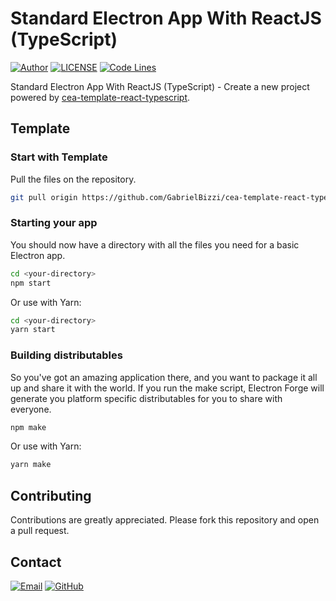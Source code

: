 # Standard Electron App With ReactJS (TypeScript)

[![Author](https://img.shields.io/badge/author-GabrielBizzi-lightgrey?style=for-the-badge)](https://github.com/GabrielBizzi)
[![LICENSE](https://img.shields.io/github/license/GabrielBizzi/bizzi-standard-react-typescript?style=for-the-badge)](https://github.com/GabrielBizzi/cea-template-react-typescript/blob/master/LICENSE)
[![Code Lines](https://img.shields.io/tokei/lines/github/GabrielBizzi/cea-template-react-typescript?style=for-the-badge&logo=visualstudiocode)](https://github.com/GabrielBizzi/cea-template-react-typescript)
<!-- [![Node Version](https://img.shields.io/node/v/bizzi-standard-react-typescript?logo=node.js&style=for-the-badge)](https://github.com/GabrielBizzi/bizzi-standard-react-typescript) -->


Standard Electron App With ReactJS (TypeScript) - Create a new project powered by
[cea-template-react-typescript](https://github.com/GabrielBizzi/cea-template-react-typescript).

<!-- [**Documentation**](https://gabrielbizzi.github.io/bizzi-standard-react-typescript) | -->
<!-- [JSX Template](https://gabrielbizzi.github.io/bizzi-standard-react-typescript/@blitzcorvinato) | -->
<!-- [TSX Template](https://gabrielbizzi.github.io/bizzi-standard-react-typescript/@blitzcorvinato/typescript) -->

## Template

### Start with Template

Pull the files on the repository.

```bash
git pull origin https://github.com/GabrielBizzi/cea-template-react-typescript.git
```

### Starting your app

You should now have a directory with all the files you need for a basic Electron app.

```bash
cd <your-directory>
npm start
```

Or use with Yarn:

```bash
cd <your-directory>
yarn start
```

### Building distributables

So you've got an amazing application there, and you want to package it all up and share it with the world. If you run the make script, Electron Forge will generate you platform specific distributables for you to share with everyone.

```bash
npm make
```

Or use with Yarn:

```bash
yarn make
```

## Contributing

Contributions are greatly appreciated.
Please fork this repository and open a pull request.

## Contact

[![Email](https://img.shields.io/badge/-Gmail-ea4335?style=for-the-badge&logo=gmail&logoColor=white)](mailto:blitzcorvinato@gmail.com)
[![GitHub](https://img.shields.io/badge/-GitHub-181717?style=for-the-badge&logo=github&logoColor=white)](https://github.com/GabrielBizzi)
